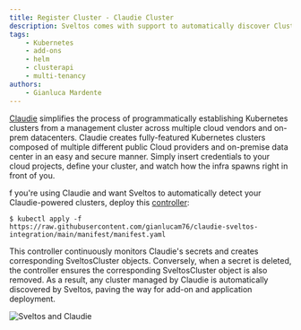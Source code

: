 ```yaml
---
title: Register Cluster - Claudie Cluster
description: Sveltos comes with support to automatically discover ClusterAPI powered clusters. Any other cluster (GKE for instance) can easily be registered with Sveltos.
tags:
    - Kubernetes
    - add-ons
    - helm
    - clusterapi
    - multi-tenancy
authors:
    - Gianluca Mardente
---
```


[Claudie](https://github.com/berops/claudie) simplifies the process of programmatically establishing Kubernetes clusters from a management cluster across multiple cloud vendors and on-prem datacenters.
Claudie creates fully-featured Kubernetes clusters composed of multiple different public Cloud providers and on-premise data center in an easy and secure manner. 
Simply insert credentials to your cloud projects, define your cluster, and watch how the infra spawns right in front of you.

f you're using Claudie and want Sveltos to automatically detect your Claudie-powered clusters, deploy this [controller](https://github.com/gianlucam76/claudie-sveltos-integration):

```
$ kubectl apply -f https://raw.githubusercontent.com/gianlucam76/claudie-sveltos-integration/main/manifest/manifest.yaml
```

This controller continuously monitors Claudie's secrets and creates corresponding SveltosCluster objects. Conversely, when a secret is deleted, the controller ensures the corresponding SveltosCluster object is also removed. 
As a result, any cluster managed by Claudie is automatically discovered by Sveltos, paving the way for add-on and application deployment.

![Sveltos and Claudie](../assets/claudie-sveltos.gif)